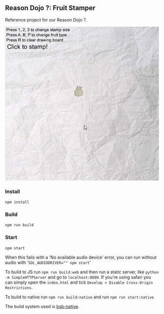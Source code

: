 Reason Dojo ?: Fruit Stamper
---

Reference project for our Reason Dojo ?.

![Animation of project](./fruitstamper.gif)

### Install

```
npm install
```

### Build
```
npm run build
```

### Start
```
npm start
```

When this fails with a 'No available audio device' error, you can run without audio with '`SDL_AUDIODRIVER="" npm start`'

To build to JS run `npm run build:web` and then run a static server, like `python -m SimpleHTTPServer` and go to `localhost:8000`. If you're using safari you can simply open the `index.html` and tick `Develop > Disable Cross-Origin Restrictions`.

To build to native run `npm run build:native` and run `npm run start:native`

The build system used is [bsb-native](https://github.com/bsansouci/bsb-native).

